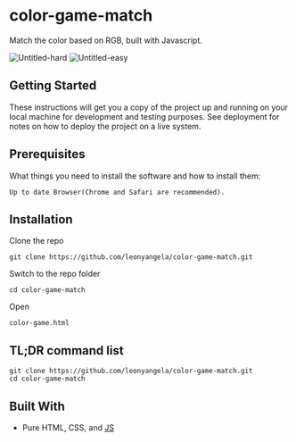 # color-game-match
Match the color based on RGB, built with Javascript. 

![Untitled-hard](https://user-images.githubusercontent.com/38250310/61879729-d725c580-af1d-11e9-9d1b-a6d4daa605be.png)
![Untitled-easy](https://user-images.githubusercontent.com/38250310/61879730-d725c580-af1d-11e9-90fe-4609f5153ee5.png)

## Getting Started
These instructions will get you a copy of the project up and running on your local machine for development and testing purposes. See deployment for notes on how to deploy the project on a live system.

## Prerequisites
What things you need to install the software and how to install them:
```
Up to date Browser(Chrome and Safari are recommended).
```

## Installation
Clone the repo
```
git clone https://github.com/leonyangela/color-game-match.git
```
Switch to the repo folder
```
cd color-game-match
```
Open 
```
color-game.html 
```

## TL;DR command list
```
git clone https://github.com/leonyangela/color-game-match.git
cd color-game-match
```

## Built With
* Pure HTML, CSS, and [JS](https://developer.mozilla.org/en-US/docs/Web/JavaScript)
